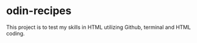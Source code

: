 # odin-recipes
This project is to test my skills in HTML utilizing Github, terminal and HTML coding.

